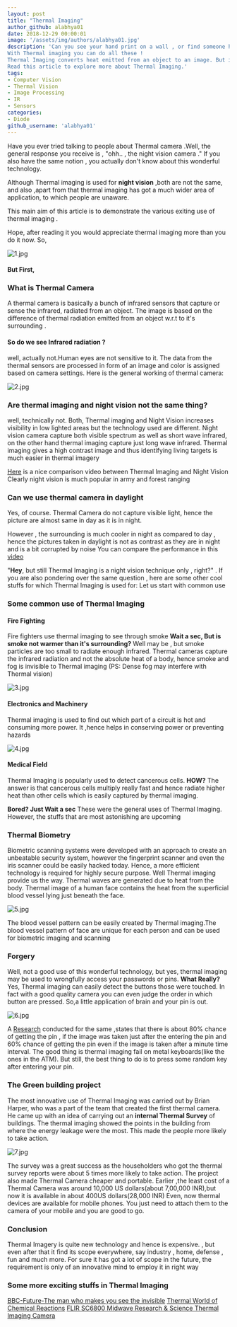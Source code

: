 ```yaml
---
layout: post
title: "Thermal Imaging"
author_github: alabhya01
date: 2018-12-29 00:00:01
image: '/assets/img/authors/alabhya01.jpg'
description: 'Can you see your hand print on a wall , or find someone hiding behind curtains or the see the blood vessels beneath your skin?
With Thermal imaging you can do all these !
Thermal Imaging converts heat emitted from an object to an image. But is that all ?
Read this article to explore more about Thermal Imaging.'
tags:
- Computer Vision
- Thermal Vision
- Image Processing
- IR
- Sensors
categories:
- Diode
github_username: 'alabhya01'
---
```


Have you ever tried talking to people about Thermal camera .Well, the general response you receive is , "ohh.. , the night vision camera ."
If you also have the same notion , you actually don't know about this wonderful technology.

Although Thermal imaging is used for  **night vision** ,both are not the same, and also ,apart from that thermal imaging has got a much wider area of application, to which people are unaware.

This main aim of this article is to demonstrate the various exiting use of thermal imaging .

Hope, after reading it you would appreciate thermal imaging more than you do it now.
So,

![1.jpg](/blog/assets/img/thermal-imaging/1.jpg)

 #### But  First,
 ### What is Thermal Camera
 A thermal camera is basically a bunch of infrared sensors that capture or sense the infrared, radiated from an object. The image is based on the difference of thermal radiation emitted from an object w.r.t to it's surrounding .
 #### So do we see Infrared radiation ?
 well, actually not.Human eyes are not sensitive to it. The data from the thermal sensors are processed in form of an image and color is assigned based on camera settings.
 Here is the general working of thermal camera:

![2.jpg](/blog/assets/img/thermal-imaging/2.jpg)

### Are thermal imaging and night vision not the same thing?
well, technically not. Both, Thermal imaging and Night Vision increases visibility in low lighted areas but the technology used are different. Night vision camera capture both visible spectrum as well as short wave infrared, on the other hand thermal imaging capture just long wave infrared.
Thermal imaging gives a high contrast image and thus identifying living targets is much easier in thermal imagery

[Here](https://www.youtube.com/watch?v=rAvnMYqj2c0) is a nice comparison video between Thermal Imaging and Night Vision
Clearly night vision is much popular in army and forest ranging

### Can we use thermal camera in daylight
Yes, of course. Thermal Camera do not capture visible light, hence the picture are almost same in day as it is in night.

However , the surrounding is much cooler in night as compared to day , hence the pictures taken in daylight is not as contrast as they are in night and is a bit corrupted by noise
You can compare the performance in this [video](https://www.youtube.com/watch?v=2yqPs8vbGSg)

"**Hey**, but still Thermal Imaging is a night vision technique only , right?" . If you are also pondering over the same question , here are some other cool stuffs for which Thermal Imaging is used for:
Let us start with common use
### Some common use of Thermal Imaging
#### Fire Fighting
Fire fighters use thermal imaging to see through smoke
**Wait a sec, But is smoke not warmer than it's surrounding?**
Well may be , but smoke particles are too small to radiate enough infrared. Thermal cameras capture the infrared radiation and not the absolute heat of a body, hence smoke and fog is invisible to Thermal imaging
(PS: Dense fog may interfere with Thermal vision)

![3.jpg](/blog/assets/img/thermal-imaging/3.jpg)

#### Electronics and Machinery
Thermal imaging is used to find out which part of a circuit is hot and consuming more power. It ,hence helps in conserving power or preventing hazards

![4.jpg](/blog/assets/img/thermal-imaging/4.jpg)

#### Medical Field
Thermal Imaging is popularly used to detect cancerous cells.
**HOW?**
The answer is that cancerous cells multiply really fast and hence radiate higher heat than other cells which is easily captured by thermal imaging.

**Bored? Just Wait a sec**
These were the general uses of Thermal Imaging.
However, the stuffs that are most astonishing are upcoming
### Thermal Biometry
Biometric scanning systems were developed with an approach to create an unbeatable security system, however the fingerprint scanner and even the iris scanner could be easily hacked today.
Hence, a more efficient technology is required for highly secure purpose. Well Thermal imaging provide us the way.
Thermal waves are generated due to heat from the body. Thermal image of a human face contains the heat from the superficial blood vessel lying just beneath the face.

![5.jpg](/blog/assets/img/thermal-imaging/5.jpg)

The blood vessel pattern can be easily created by Thermal imaging.The blood vessel pattern of face are unique for each person and can be used for biometric imaging and scanning
### Forgery
Well, not a good use of this wonderful technology, but yes, thermal imaging may be used to wrongfully access your passwords or pins.
**What Really?**
Yes, Thermal imaging can easily detect the buttons those were touched. In fact with a good quality camera you can even judge the order in which button are pressed.
 So,a little application of brain and your pin is out.

![6.jpg](/blog/assets/img/thermal-imaging/6.jpg)

A [Research](https://cseweb.ucsd.edu/~kmowery/papers/thermal.pdf) conducted for the same ,states that there is about 80% chance of getting the pin , if the image was
taken just after the entering the pin and 60% chance of getting the pin even if the image is taken after a minute time interval.
The good thing is thermal imaging fail on metal keyboards(like the ones in the ATM).
But still, the best thing to do is to press some random key after entering your pin.
### The Green building project
The most innovative use of Thermal Imaging was carried out by Brian Harper, who was a part of the team that created the first thermal camera.
He came up with an idea of carrying out an **internal Thermal Survey** of buildings. The thermal imaging showed the points in the building from where the energy leakage were the most.
This made the people more likely to take action.

![7.jpg](/blog/assets/img/thermal-imaging/7.jpg)

The survey was a great success as the householders who got the thermal survey reports were about 5 times more likely to take action.
The project also made Thermal Camera cheaper and portable. Earlier ,the least cost of a Thermal Camera was around 10,000 US dollars(about 7,00,000 INR),but now it is available in about 400US dollars(28,000 INR)
Even, now thermal devices are available for mobile phones. You just need to attach them to the camera of your mobile and you are good to go.

### Conclusion
Thermal Imagery is quite new technology and hence is expensive.
 , but even after that it find its scope everywhere, say industry , home, defense , fun  and much more. For sure it has got a lot of scope in the future, the requirement is only of an innovative mind to employ it in right way

### Some more exciting stuffs in Thermal Imaging
[BBC-Future-The man who makes you see the invisible](http://www.bbc.com/future/story/20170614-thermal-imaging-reveals-the-hidden-heat-lost-from-your-home)
[Thermal World of Chemical Reactions](https://www.youtube.com/watch?v=VSyEWg10WjM)
[FLIR SC6800 Midwave Research & Science Thermal Imaging Camera](https://www.youtube.com/watch?v=IoXEXB_8dpk)
